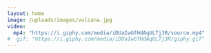 ```yaml
---
layout: home
image: /uploads/images/vulcana.jpg
video:
  mp4: "https://i.giphy.com/media/iDUaIwGfHdAqULTj3R/source.mp4"
#  gif: "https://i.giphy.com/media/iDUaIwGfHdAqULTj3R/giphy.gif"
---
```

